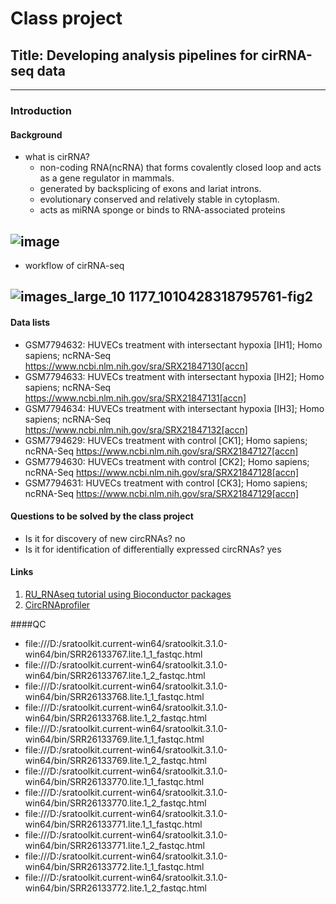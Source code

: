 # Class project
## Title: Developing analysis pipelines for cirRNA-seq data
-----
### Introduction
#### Background
* what is cirRNA?
  - non-coding RNA(ncRNA) that forms covalently closed loop and acts as a gene regulator in mammals.
  - generated by backsplicing of exons and lariat introns.
  - evolutionary conserved and relatively stable in cytoplasm.
  - acts as miRNA sponge or binds to RNA-associated proteins

![image](https://www.frontiersin.org/files/Articles/265463/fmolb-04-00038-HTML/image_m/fmolb-04-00038-g001.jpg)
-------

* workflow of cirRNA-seq

![images_large_10 1177_1010428318795761-fig2](https://github.com/Taeheon-L/hi/assets/165758630/d2919ce2-5c27-4bec-8e51-44be716748dd)
-------
#### Data lists
- GSM7794632: HUVECs treatment with intersectant hypoxia [IH1]; Homo sapiens; ncRNA-Seq
https://www.ncbi.nlm.nih.gov/sra/SRX21847130[accn]
- GSM7794633: HUVECs treatment with intersectant hypoxia [IH2]; Homo sapiens; ncRNA-Seq
https://www.ncbi.nlm.nih.gov/sra/SRX21847131[accn]
- GSM7794634: HUVECs treatment with intersectant hypoxia [IH3]; Homo sapiens; ncRNA-Seq
https://www.ncbi.nlm.nih.gov/sra/SRX21847132[accn]
- GSM7794629: HUVECs treatment with control [CK1]; Homo sapiens; ncRNA-Seq
https://www.ncbi.nlm.nih.gov/sra/SRX21847127[accn]
- GSM7794630: HUVECs treatment with control [CK2]; Homo sapiens; ncRNA-Seq
https://www.ncbi.nlm.nih.gov/sra/SRX21847128[accn]
- GSM7794631: HUVECs treatment with control [CK3]; Homo sapiens; ncRNA-Seq
https://www.ncbi.nlm.nih.gov/sra/SRX21847129[accn]

#### Questions to be solved by the class project
* Is it for discovery of new circRNAs? no
* Is it for identification of differentially expressed circRNAs? yes
 
#### Links
1. [RU_RNAseq tutorial using Bioconductor packages](https://rockefelleruniversity.github.io/RU_RNAseq/)
2. [CircRNAprofiler](https://bioconductor.org/packages/release/bioc/html/circRNAprofiler.html)

####QC
- file:///D:/sratoolkit.current-win64/sratoolkit.3.1.0-win64/bin/SRR26133767.lite.1_1_fastqc.html
- file:///D:/sratoolkit.current-win64/sratoolkit.3.1.0-win64/bin/SRR26133767.lite.1_2_fastqc.html
- file:///D:/sratoolkit.current-win64/sratoolkit.3.1.0-win64/bin/SRR26133768.lite.1_1_fastqc.html
- file:///D:/sratoolkit.current-win64/sratoolkit.3.1.0-win64/bin/SRR26133768.lite.1_2_fastqc.html
- file:///D:/sratoolkit.current-win64/sratoolkit.3.1.0-win64/bin/SRR26133769.lite.1_1_fastqc.html
- file:///D:/sratoolkit.current-win64/sratoolkit.3.1.0-win64/bin/SRR26133769.lite.1_2_fastqc.html
- file:///D:/sratoolkit.current-win64/sratoolkit.3.1.0-win64/bin/SRR26133770.lite.1_1_fastqc.html
- file:///D:/sratoolkit.current-win64/sratoolkit.3.1.0-win64/bin/SRR26133770.lite.1_2_fastqc.html
- file:///D:/sratoolkit.current-win64/sratoolkit.3.1.0-win64/bin/SRR26133771.lite.1_1_fastqc.html
- file:///D:/sratoolkit.current-win64/sratoolkit.3.1.0-win64/bin/SRR26133771.lite.1_2_fastqc.html
- file:///D:/sratoolkit.current-win64/sratoolkit.3.1.0-win64/bin/SRR26133772.lite.1_1_fastqc.html
- file:///D:/sratoolkit.current-win64/sratoolkit.3.1.0-win64/bin/SRR26133772.lite.1_2_fastqc.html
